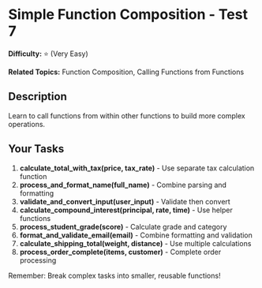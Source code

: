 # Simple Function Composition - Test 7

**Difficulty:** ⭐ (Very Easy)

**Related Topics:** Function Composition, Calling Functions from Functions

## Description

Learn to call functions from within other functions to build more complex operations.

## Your Tasks

1. **calculate_total_with_tax(price, tax_rate)** - Use separate tax calculation function
2. **process_and_format_name(full_name)** - Combine parsing and formatting
3. **validate_and_convert_input(user_input)** - Validate then convert
4. **calculate_compound_interest(principal, rate, time)** - Use helper functions
5. **process_student_grade(score)** - Calculate grade and category
6. **format_and_validate_email(email)** - Combine formatting and validation
7. **calculate_shipping_total(weight, distance)** - Use multiple calculations
8. **process_order_complete(items, customer)** - Complete order processing

Remember: Break complex tasks into smaller, reusable functions!
